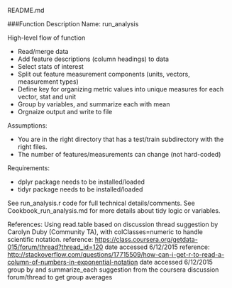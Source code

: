 README.md

###Function Description
Name: run_analysis

High-level flow of function
 * Read/merge data
 * Add feature descriptions (column headings) to data
 * Select stats of interest
 * Split out feature measurement components (units, vectors, measurement types)
 * Define key for organizing metric values into unique measures for each vector, stat and unit
 * Group by variables, and summarize each with mean
 * Orgnaize output and write to file

Assumptions:
* You are in the right directory that has a test/train subdirectory with the right files.
* The number of features/measurements can change (not hard-coded)
 
Requirements:
 * dplyr package needs to be installed/loaded
 * tidyr package needs to be installed/loaded

See run_analysis.r code for full technical details/comments.
See Cookbook_run_analysis.md for more details about tidy logic or variables.

References:
Using read.table based on discussion thread suggestion by Carolyn Duby (Community TA), with colClasses=numeric to handle scientific notation.
reference: https://class.coursera.org/getdata-015/forum/thread?thread_id=120 
date accessed 6/12/2015
reference: http://stackoverflow.com/questions/17715509/how-can-i-get-r-to-read-a-column-of-numbers-in-exponential-notation
date accessed 6/12/2015
group by and summarize_each suggestion from the coursera discussion forum/thread to get group averages

